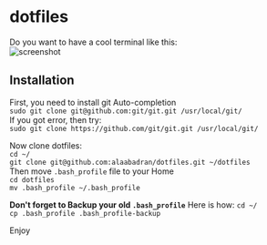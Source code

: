 dotfiles
========

Do you want to have a cool terminal like this:  
![screenshot](http://alaabadran.com/images/dotfiles-preview.png)

Installation
------------
First, you need to install git Auto-completion  
`sudo git clone git@github.com:git/git.git /usr/local/git/`  
If you got error, then try:  
`sudo git clone https://github.com/git/git.git /usr/local/git/`  

Now clone dotfiles:  
`cd ~/`  
`git clone git@github.com:alaabadran/dotfiles.git ~/dotfiles`  
Then move `.bash_profile` file to your Home  
`cd dotfiles`  
`mv .bash_profile ~/.bash_profile`  

**Don't forget to Backup your old `.bash_profile`**
Here is how: 
`cd ~/`  
`cp .bash_profile .bash_profile-backup`  


Enjoy
